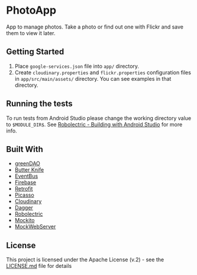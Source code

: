 # PhotoApp

App to manage photos. Take a photo or find out one with Flickr and save them to view it later.

## Getting Started

1. Place `google-services.json` file into `app/` directory.
2. Create `cloudinary.properties` and `flickr.properties` configuration files in `app/src/main/assets/` directory. You can see examples in that directory.

## Running the tests

To run tests from Android Studio please change the working directory value to `$MODULE_DIR$`. See [Robolectric - Building with Android Studio](http://robolectric.org/getting-started/) for more info.

## Built With

* [greenDAO](http://greenrobot.org/greendao/)
* [Butter Knife](http://jakewharton.github.io/butterknife/)
* [EventBus](http://greenrobot.org/eventbus/)
* [Firebase](https://firebase.google.com/)
* [Retrofit](http://square.github.io/retrofit/)
* [Picasso](http://square.github.io/picasso/)
* [Cloudinary](http://cloudinary.com/)
* [Dagger](http://square.github.io/dagger/)
* [Robolectric](http://robolectric.org/)
* [Mockito](http://site.mockito.org/)
* [MockWebServer](https://github.com/square/okhttp/tree/master/mockwebserver)

## License

This project is licensed under the Apache License (v.2) - see the [LICENSE.md](LICENSE) file for details

